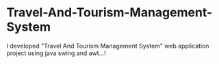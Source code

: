 # Travel-And-Tourism-Management-System
I developed "Travel And Tourism Management System" web application project using java swing and awt...!
